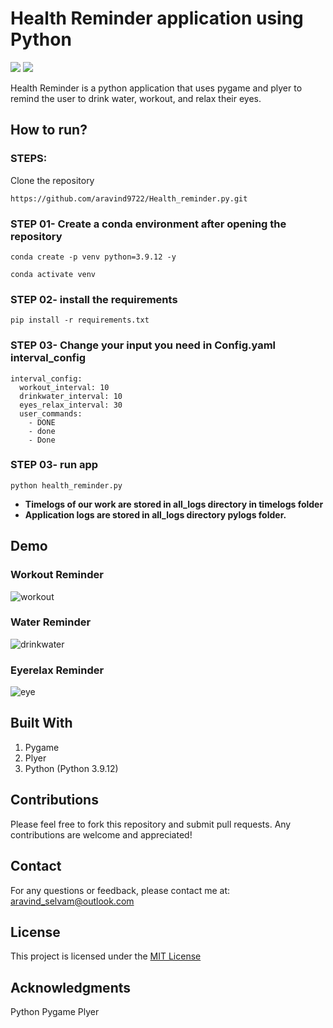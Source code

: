 # Health Reminder application using Python
![](https://img.shields.io/badge/Python-FFD43B?style=for-the-badge&logo=python&logoColor=blue)
![](https://img.shields.io/badge/CLI-000000?style=for-the-badge&logo=clion&logoColor=white)

Health Reminder is a python application that uses pygame and plyer to remind the user to drink water, workout, and relax their eyes.

## How to run?
### STEPS:

Clone the repository

```
https://github.com/aravind9722/Health_reminder.py.git
```
### STEP 01- Create a conda environment after opening the repository

```
conda create -p venv python=3.9.12 -y
```

```
conda activate venv
```

### STEP 02- install the requirements
```
pip install -r requirements.txt
```
### STEP 03- Change your input you need in Config.yaml interval_config
```
interval_config:
  workout_interval: 10
  drinkwater_interval: 10
  eyes_relax_interval: 30
  user_commands:
    - DONE
    - done
    - Done
```
### STEP 03- run app
```
python health_reminder.py
```

- **Timelogs of our work are stored in all_logs directory in timelogs folder**
- **Application logs are stored in all_logs directory pylogs folder.**

## Demo
### Workout Reminder
![workout](imagemd/workout.png)
### Water Reminder
![drinkwater](imagemd/water.png)
### Eyerelax Reminder
![eye](imagemd/eyes.png)

## Built With

1. Pygame
2. Plyer 
3. Python (Python 3.9.12)

## Contributions
Please feel free to fork this repository and submit pull requests. Any contributions are welcome and appreciated!

## Contact
For any questions or feedback, please contact me at: aravind_selvam@outlook.com

## License
This project is licensed under the [MIT License](https://github.com/aravind-selvam/Text-to-Speech-web-application/blob/main/LICENSE)

## Acknowledgments
Python
Pygame
Plyer
